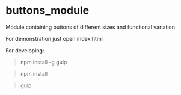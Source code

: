 # buttons_module
Module containing buttons of different sizes and functional variation

For demonstration just open index.html

For developing:
  > npm install -g gulp
  
  > npm install
  
  > gulp
